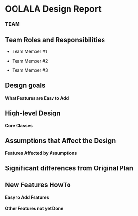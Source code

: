 # OOLALA Design Report
### TEAM


## Team Roles and Responsibilities

 * Team Member #1

 * Team Member #2

 * Team Member #3



## Design goals

#### What Features are Easy to Add


## High-level Design

#### Core Classes


## Assumptions that Affect the Design

#### Features Affected by Assumptions


## Significant differences from Original Plan


## New Features HowTo

#### Easy to Add Features

#### Other Features not yet Done

